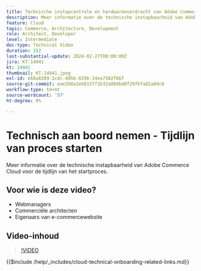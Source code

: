 ```yaml
---
title: Technische instapcontrole en hardwareoverdracht van Adobe Commerce Cloud - Tijdlijn van proces starten
description: Meer informatie over de technische instapbaarheid van Adobe Commerce Cloud voor de tijdlijn van het startproces.
feature: Cloud
topic: Commerce, Architecture, Development
role: Architect, Developer
level: Intermediate
doc-type: Technical Video
duration: 152
last-substantial-update: 2024-02-27T00:00:00Z
jira: KT-14941
kt: 14941
thumbnail: KT-14941.jpeg
exl-id: e68a8389-2cdc-495b-829b-24ea7502f66f
source-git-commit: eae2b8a2eb815ff1b32a80dbd0f29fbfa82a0dc0
workflow-type: tm+mt
source-wordcount: '57'
ht-degree: 0%

---
```


# Technisch aan boord nemen - Tijdlijn van proces starten

Meer informatie over de technische instapbaarheid van Adobe Commerce Cloud voor de tijdlijn van het startproces.

## Voor wie is deze video?

- Webmanagers
- Commerciële architecten
- Eigenaars van e-commercewebsite

## Video-inhoud

>[!VIDEO](https://video.tv.adobe.com/v/3427586?learn=on)

{{$include /help/_includes/cloud-technical-onboarding-related-links.md}}

